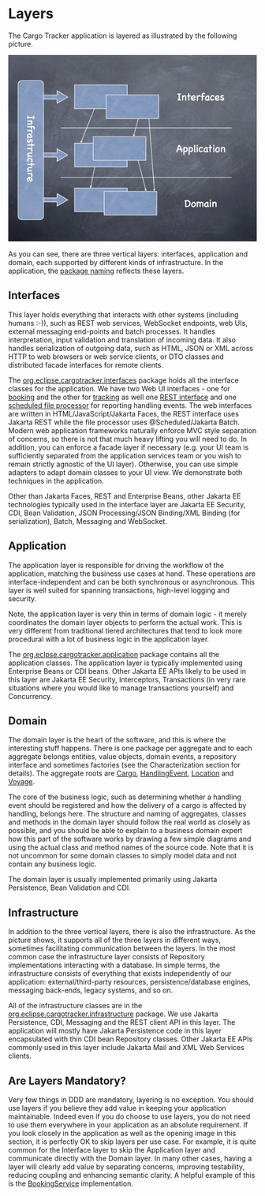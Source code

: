 # Layers

The Cargo Tracker application is layered as illustrated by the following picture.

![](.gitbook/assets/layers.jpg)

As you can see, there are three vertical layers: interfaces, application and domain, each supported by different kinds of infrastructure. In the application, the [package naming](https://github.com/eclipse-ee4j/cargotracker/tree/master/src/main/java/org/eclipse/cargotracker) reflects these layers.

## Interfaces

This layer holds everything that interacts with other systems \(including humans :-\)\), such as REST web services, WebSocket endpoints, web UIs, external messaging end-points and batch processes. It handles interpretation, input validation and translation of incoming data. It also handles serialization of outgoing data, such as HTML, JSON or XML across HTTP to web browsers or web service clients, or DTO classes and distributed facade interfaces for remote clients.

The [org.eclipse.cargotracker.interfaces](https://github.com/eclipse-ee4j/cargotracker/tree/master/src/main/java/org/eclipse/cargotracker/interfaces) package holds all the interface classes for the application. We have two Web UI interfaces - one for [booking](https://github.com/eclipse-ee4j/cargotracker/tree/master/src/main/java/org/eclipse/cargotracker/interfaces/booking) and the other for [tracking](https://github.com/eclipse-ee4j/cargotracker/tree/master/src/main/java/org/eclipse/cargotracker/interfaces/tracking) as well one [REST interface](https://github.com/eclipse-ee4j/cargotracker/tree/master/src/main/java/org/eclipse/cargotracker/interfaces/handling/rest/HandlingReportService.java) and one [scheduled file processor](https://github.com/eclipse-ee4j/cargotracker/tree/master/src/main/java/org/eclipse/cargotracker/interfaces/handling/file/UploadDirectoryScanner.java) for reporting handling events. The web interfaces are written in HTML/JavaScript/Jakarta Faces, the REST interface uses Jakarta REST while the file processor uses @Scheduled/Jakarta Batch. Modern web application frameworks naturally enforce MVC style separation of concerns, so there is not that much heavy lifting you will need to do. In addition, you can enforce a facade layer if necessary \(e.g. your UI team is sufficiently separated from the application services team or you wish to remain strictly agnostic of the UI layer\). Otherwise, you can use simple adapters to adapt domain classes to your UI view. We demonstrate both techniques in the application.

Other than Jakarta Faces, REST and Enterprise Beans, other Jakarta EE technologies typically used in the interface layer are Jakarta EE Security, CDI, Bean Validation, JSON Processing/JSON Binding/XML Binding \(for serialization\), Batch, Messaging and WebSocket.

## Application

The application layer is responsible for driving the workflow of the application, matching the business use cases at hand. These operations are interface-independent and can be both synchronous or asynchronous. This layer is well suited for spanning transactions, high-level logging and security.

Note, the application layer is very thin in terms of domain logic - it merely coordinates the domain layer objects to perform the actual work. This is very different from traditional tiered architectures that tend to look more procedural with a lot of business logic in the application layer.

The [org.eclpse.cargotracker.application](https://github.com/eclipse-ee4j/cargotracker/tree/master/src/main/java/org/eclipse/cargotracker/application) package contains all the application classes. The application layer is typically implemented using Enterprise Beans or CDI beans. Other Jakarta EE APIs likely to be used in this layer are Jakarta EE Security, Interceptors, Transactions \(in very rare situations where you would like to manage transactions yourself\) and Concurrency.

## Domain

The domain layer is the heart of the software, and this is where the interesting stuff happens. There is one package per aggregate and to each aggregate belongs entities, value objects, domain events, a repository interface and sometimes factories \(see the Characterization section for details\). The aggregate roots are [Cargo](https://github.com/eclipse-ee4j/cargotracker/tree/master/src/main/java/org/eclipse/cargotracker/domain/model/cargo/Cargo.java), [HandlingEvent](https://github.com/eclipse-ee4j/cargotracker/tree/master/src/main/java/org/eclipse/cargotracker/domain/model/handling/HandlingEvent.java), [Location](https://github.com/eclipse-ee4j/cargotracker/tree/master/src/main/java/org/eclipse/cargotracker/domain/model/location/Location.java) and [Voyage](https://github.com/eclipse-ee4j/cargotracker/tree/master/src/main/java/org/eclipse/cargotracker/domain/model/voyage/Voyage.java).

The core of the business logic, such as determining whether a handling event should be registered and how the delivery of a cargo is affected by handling, belongs here. The structure and naming of aggregates, classes and methods in the domain layer should follow the real world as closely as possible, and you should be able to explain to a business domain expert how this part of the software works by drawing a few simple diagrams and using the actual class and method names of the source code. Note that it is not uncommon for some domain classes to simply model data and not contain any business logic.

The domain layer is usually implemented primarily using Jakarta Persistence, Bean Validation and CDI.

## Infrastructure

In addition to the three vertical layers, there is also the infrastructure. As the picture shows, it supports all of the three layers in different ways, sometimes facilitating communication between the layers. In the most common case the infrastructure layer consists of Repository implementations interacting with a database. In simple terms, the infrastructure consists of everything that exists independently of our application: external/third-party resources, persistence/database engines, messaging back-ends, legacy systems, and so on.

All of the infrastructure classes are in the [org.eclipse.cargotracker.infrastructure](https://github.com/eclipse-ee4j/cargotracker/tree/master/src/main/java/org/eclipse/cargotracker/infrastructure) package. We use Jakarta Persistence, CDI, Messaging and the REST client API in this layer. The application will mostly have Jakarta Persistence code in this layer encapsulated with thin CDI bean Repository classes. Other Jakarta EE APIs commonly used in this layer include Jakarta Mail and XML Web Services clients.

## Are Layers Mandatory?

Very few things in DDD are mandatory, layering is no exception. You should use layers if you believe they add value in keeping your application maintainable. Indeed even if you do choose to use layers, you do not need to use them everywhere in your application as an absolute requirement. If you look closely in the application as well as the opening image in this section, it is perfectly OK to skip layers per use case. For example, it is quite common for the Interface layer to skip the Application layer and communicate directly with the Domain layer. In many other cases, having a layer will clearly add value by separating concerns, improving testability, reducing coupling and enhancing semantic clarity. A helpful example of this is the [BookingService](https://github.com/eclipse-ee4j/cargotracker/tree/master/src/main/java/org/eclipse/cargotracker/application/internal/DefaultBookingService.java) implementation.
